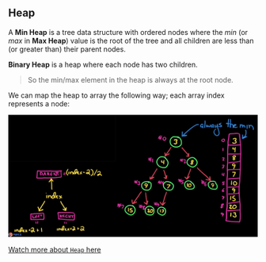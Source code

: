 ## Heap
A __Min Heap__ is a tree data structure with ordered nodes where the _min_ (or _max_ in __Max Heap__) value is the root of the tree and all children are less than (or greater than) their parent nodes.

__Binary Heap__ is a heap where each node has two children.

> So the min/max element in the heap is always at the root node.

We can map the heap to array the following way; each array index represents a node:

![map-heap-to-array](./images/map-heap-to-array.png)

[Watch more about `Heap` here](https://www.youtube.com/watch?v=t0Cq6tVNRBA)